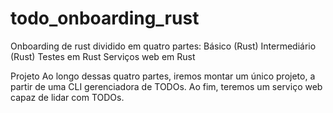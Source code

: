 # todo_onboarding_rust

Onboarding de rust dividido em quatro partes:
Básico (Rust)
Intermediário (Rust)
Testes em Rust
Serviços web em Rust

Projeto
Ao longo dessas quatro partes, iremos montar um único projeto, a partir de uma CLI gerenciadora de TODOs. 
Ao fim, teremos um serviço web capaz de lidar com TODOs. 

